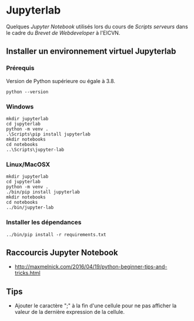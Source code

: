 Jupyterlab
==========

Quelques *Jupyter Notebook* utilisés lors du cours de *Scripts serveurs* dans le cadre du *Brevet de Webdeveloper* à l'EICVN.

Installer un environnement virtuel Jupyterlab
---------------------------------------------

### Prérequis

Version de Python supérieure ou égale à 3.8.

	python --version

### Windows

	mkdir jupyterlab
	cd jupyterlab
	python -m venv .
	.\Scripts\pip install jupyterlab
	mkdir notebooks
	cd notebooks
	..\Scripts\jupyter-lab

### Linux/MacOSX

	mkdir jupyterlab
	cd jupyterlab
	python -m venv .
	./bin/pip install jupyterlab
	mkdir notebooks
	cd notebooks
	../bin/jupyter-lab

### Installer les dépendances

    ../bin/pip install -r requirements.txt

Raccourcis Jupyter Notebook
---------------------------

- http://maxmelnick.com/2016/04/19/python-beginner-tips-and-tricks.html

Tips
----

- Ajouter le caractère ";" à la fin d'une cellule pour ne pas afficher la valeur de la dernière expression de la cellule.
